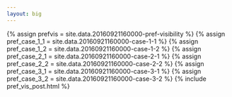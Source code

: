 ```yaml
---
layout: big
---
```

{% assign prefvis = site.data.20160921160000-pref-visibility %}
{% assign pref_case_1_1 = site.data.20160921160000-case-1-1 %}
{% assign pref_case_1_2 = site.data.20160921160000-case-1-2 %}
{% assign pref_case_2_1 = site.data.20160921160000-case-2-1 %}
{% assign pref_case_2_2 = site.data.20160921160000-case-2-2 %}
{% assign pref_case_3_1 = site.data.20160921160000-case-3-1 %}
{% assign pref_case_3_2 = site.data.20160921160000-case-3-2 %}
{% include pref_vis_post.html %}
